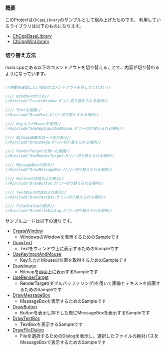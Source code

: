 ### 概要

このProjectは`ChCppLibrary`のサンプルとして組み上げたものです。
利用しているライブラリは以下のものになります。

- [ChCppBaseLibrary](https://github.com/Chronoss0518/ChCppBaseLibrary)
- [ChCppWinLibrary](https://github.com/Chronoss0518/ChCppWinLibrary)

### 切り替え方法

main.cppにある以下のコメントアウトを切り替えることで、内容が切り替わるようになっています。

```C++

//挙動を確認したい項目のコメントアウトを外してください//

//// Windowの作り方//
//#include"CreateWindow.h"//←切り替えられる場所//

//// Textを描画//
//#include"DrawText.h"//←切り替えられる場所//

//// Key入力とMouseを使用//
//#include"UseKeyInputAndMouse.h"//←切り替えられる場所//

//// Bitmap画像のロード及び表示//
//#include"DrawImage.h"//←切り替えられる場所//

//// RenderTargetを用いた描画//
//#include"UseRenderTarget.h"//←切り替えられる場所//

//// MessageBoxの表示//
//#include"DrawMessageBox.h"//←切り替えられる場所//

//// Buttonの作成および表示//
//#include"DrawButton.h"//←切り替えられる場所//

//// TextBoxの作成および表示//
//#include"DrawTextBox.h"//←切り替えられる場所//

//// FileDialogの表示//
//#include"DrawFileDialog.h"//←切り替えられる場所//

```

サンプルコードは以下の通りです。

- [CreateWindow](https://github.com/Chronoss0518/ChCppWindows_QuickStarter/tree/master/src/CreateWindow.h)
  - WindowsのWindowを表示するためのSampleです
- [DrawText](https://github.com/Chronoss0518/ChCppWindows_QuickStarter/tree/master/src/DrawText.h)
  - Textをウィンドウ上に表示するためのSampleです
- [UseKeyInputAndMouse](https://github.com/Chronoss0518/ChCppWindows_QuickStarter/tree/master/src/UseKeyInputAndMouse.h)
  - Key入力とMouseの位置を取得するためのSampleです
- [DrawImage](https://github.com/Chronoss0518/ChCppWindows_QuickStarter/tree/master/src/DrawImage.h)
  - Bitmapを画面上に表示するSampleです
- [UseRenderTarget](https://github.com/Chronoss0518/ChCppWindows_QuickStarter/tree/master/src/UseRenderTarget.h)
  - RenderTarget(ダブルバッファリング)を用いて画像とテキストを描画するためのSampleです
- [DrawMessageBox](https://github.com/Chronoss0518/ChCppWindows_QuickStarter/tree/master/src/DrawMessageBox.h)
  - MessageBoxを表示するためのSampleです
- [DrawButton](https://github.com/Chronoss0518/ChCppWindows_QuickStarter/tree/master/src/DrawButton.h)
  - Buttonを表示し押下した際にMessageBoxを表示するSampleです
- [DrawTextBox](https://github.com/Chronoss0518/ChCppWindows_QuickStarter/tree/master/src/DrawTextBox.h)
  - TextBoxを表示するSampleです
- [DrawFileDialog](https://github.com/Chronoss0518/ChCppWindows_QuickStarter/tree/master/src/DrawFileDialog.h)
  - Fileを選択するためのDialogを表示し、選択したファイルの絶対パスをMessageBoxで表示するためのSampleです